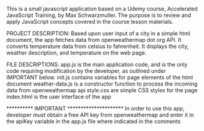 This is a small javascript application based on a Udemy course, Accelerated JavaScript Training, by Max Schwarzmuller. The purpose is to review and apply JavaScript concepts covered in the course lesson materials.

PROJECT DESCRIPTION:
Based upon user input of a city in a simple html document, the app fetches data from openweathermap dot org API.
It converts temperature data from celsius to fahrenheit.
It displays the city, weather description, and temperature on the web page.

FILE DESCRIPTIONS:
app.js is the main application code, and is the only code requiring modification by the developer, as outlined under IMPORTANT below.
init.js contains variables for page elements of the html document
weather-data.js is a constructor function to process the incoming data from openweathermap api
style.css are simple CSS styles for the page
index.html is the user interface of the app

**********  IMPORTANT *********************
In order to use this app, developer must obtain a free API key from openweathermap
and enter it in the apiKey variable in the app.js file where indicated in the comments